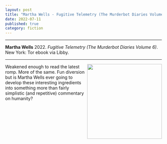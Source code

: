 ```yaml
---
layout: post
title: "Martha Wells - Fugitive Telemetry (The Murderbot Diaries Volume 6)"
date: 2022-07-11
published: true
category: fiction
---
```



***
<b>Martha Wells</b> 2022. _Fugitive Telemetry (The Murderbot Diaries Volume 6)_. New York: Tor ebook via Libby.

***

<img align="right" width="240" src="[https://images.macmillan.com/folio-assets/macmillan_us_frontbookcovers_350W/9781250229861.jpg](https://images.macmillan.com/folio-assets/macmillan_us_frontbookcovers_350W/9781250765376.jpg)"> 
Weakened enough to read the latest romp.  More of the same.  Fun diversion but is Martha Wells ever going to develop these interesting ingredients into something more than fairly simplistic (and repetitive) commentary on humanity?
